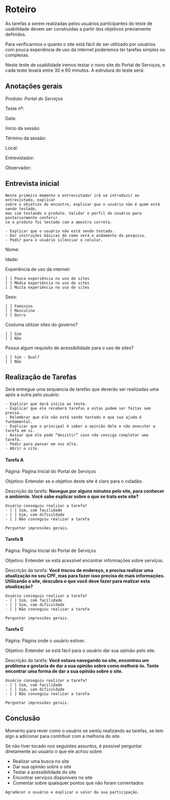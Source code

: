 # Roteiro
As tarefas a serem realizadas pelos usuários participantes do teste de usabilidade devem ser construídas a partir dos objetivos previamente definidos. 

Para verificarmos o quanto o site está fácil de ser utilizado por usuários com pouca experiência de uso da internet poderemos ter tarefas simples ou complexas. 

Neste teste de usabilidade iremos testar o novo site do Portal de Serviços, e cada teste levará entre 30 e 60 minutos. A estrutura do teste será:


## Anotações gerais

Produto: *Portal de Serviços*

Teste nº:

Data: 

Início da sessão:          

Término da sessão:          

Local: 

Entrevistador:

Observador:


## Entrevista inicial

```
Neste primeiro momento o entrevistador irá se introduzir ao entrevistado, explicar
sobre o objetivo do encontro, explicar que o usuário não é quem está sendo testado,
mas sim testando o produto. Validar o perfil do usuário para posteriormente conferir 
se o produto foi testado com a amostra correta. 

- Explicar que o usuário não está sendo testado.
- Dar instruções básicas de como será o andamento da pesquisa.
- Pedir para o usuário silenciar o celular.
```

Nome:

Idade: 

Experiência de uso da internet:
```
[ ] Pouca experiência no uso de sites
[ ] Média experiência no uso de sites
[ ] Muita experiência no uso de sites
```

Sexo: 
```
[ ] Feminino
[ ] Masculino
[ ] Outro
```

Costuma utilizar sites do governo?
```
[ ] Sim 
[ ] Não
```

Possui algum requisito de acessibilidade para o uso de sites?
```
[ ] Sim - Qual?
[ ] Não
```


## Realização de Tarefas
Será entregue uma sequencia de tarefas que deverão ser realizadas uma após a outra pelo usuário.

```
- Explicar que dará início ao teste.
- Explicar que ele receberá tarefas e estas podem ser feitas sem pressa.
- Relembrar que ele não está sendo testado e que sua ajuda é fundamental.
- Explicar que o principal é saber a opinião dele e não executar a tarefa em si.
- Avisar que ele pode “desistir” caso não consiga completar uma tarefa.
- Pedir para pensar em voz alta.
- Abrir o site.
```


#### Tarefa A
Página: Página Inicial do Portal de Serviços

Objetivo: Entender se o objetivo deste site é claro para o cidadão.

Descrição da tarefa: **Navegue por alguns minutos pelo site, para conhecer o ambiente. Você sabe explicar sobre o que se trata este site?**


```
Usuário conseguiu realizar a tarefa?
- [ ] Sim, com facilidade
- [ ] Sim, com dificuldade
- [ ] Não conseguiu realizar a tarefa
```

```
Perguntar impressões gerais.
```


#### Tarefa B
Página: Página Inicial do Portal de Serviços

Objetivo: Entender se está acessível encontrar informações sobre serviços.

Descrição da tarefa: **Você trocou de endereço, e precisa realizar uma atualização no seu CPF, mas para fazer isso precisa de mais informações. Utilizando o site, descubra o que você deve fazer para realizar esta atualização?**

```
Usuário conseguiu realizar a tarefa?
- [ ] Sim, com facilidade
- [ ] Sim, com dificuldade
- [ ] Não conseguiu realizar a tarefa
```

```
Perguntar impressões gerais.
```


#### Tarefa C
Página: Página onde o usuário estiver.

Objetivo: Entender se está fácil para o usuário dar sua opinião pelo site.

Descrição da tarefa: **Você estava navegando no site, encontrou um problema e gostaria de dar a sua opinião sobre como melhorá-lo. Tente encontrar uma forma de dar a sua opinião sobre o site.**

```
Usuário conseguiu realizar a tarefa?
- [ ] Sim, com facilidade
- [ ] Sim, com dificuldade
- [ ] Não conseguiu realizar a tarefa
```

```
Perguntar impressões gerais.
```

## Conclusão
Momento para rever como o usuário se sentiu realizando as tarefas, se tem algo a adicionar para contribuir com a melhoria do site.

Se não tiver tocado nos seguintes assuntos, é possível perguntar diretamente ao usuário o que ele achou sobre:

- Realizar uma busca no site
- Dar sua opinião sobre o site
- Testar a acessibilidade do site
- Encontrar serviços disponíveis no site
- Comentar sobre quaisquer pontos que não foram comentados


```
Agradecer o usuário e explicar o valor da sua participação.
```